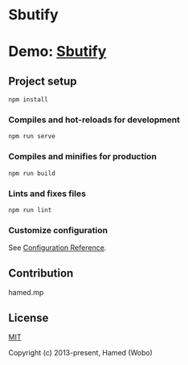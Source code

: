 # Sbutify

# Demo: [Sbutify](https://on24-ir.github.io/sbutify/dist/)

## Project setup
```
npm install
```

### Compiles and hot-reloads for development
```
npm run serve
```

### Compiles and minifies for production
```
npm run build
```

### Lints and fixes files
```
npm run lint
```

### Customize configuration
See [Configuration Reference](https://cli.vuejs.org/config/).

## Contribution
hamed.mp

## License

[MIT](http://opensource.org/licenses/MIT)

Copyright (c) 2013-present, Hamed (Wobo)
